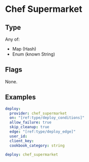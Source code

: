 # Chef Supermarket



## Type

Any of:

* Map (Hash)
* Enum (known String)

## Flags

None.


## Examples

```yaml
deploy:
  provider: chef_supermarket
  on: "[ref:type/deploy_conditions]"
  allow_failure: true
  skip_cleanup: true
  edge: "[ref:type/deploy_edge]"
  user_id: 
  client_key: 
  cookbook_category: string
```

```yaml
deploy: chef_supermarket

```
